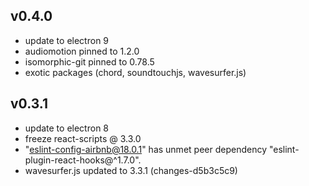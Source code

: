 ## v0.4.0
- update to electron 9
- audiomotion pinned to 1.2.0
- isomorphic-git pinned to 0.78.5
- exotic packages (chord, soundtouchjs, wavesurfer.js)

## v0.3.1
- update to electron 8
- freeze react-scripts @ 3.3.0
- "eslint-config-airbnb@18.0.1" has unmet peer dependency "eslint-plugin-react-hooks@^1.7.0".
- wavesurfer.js updated to 3.3.1 (changes-d5b3c5c9)